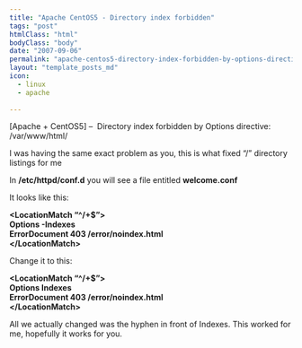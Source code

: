```yaml
---
title: "Apache CentOS5 - Directory index forbidden"
tags: "post"
htmlClass: "html"
bodyClass: "body"
date: "2007-09-06"
permalink: "apache-centos5-directory-index-forbidden-by-options-directive-varwwwhtml/"
layout: "template_posts_md"
icon:
  - linux
  - apache
  
---
```

<p>[Apache + CentOS5] &#8211;  Directory index forbidden by Options directive: /var/www/html/</p>
<p> I was having the same exact problem as you, this is what fixed &#8220;/&#8221; directory listings for me </p>
<p> In <b>/etc/httpd/conf.d</b> you will see a file entitled <b>welcome.conf</b></p>
<p> It looks like this:</p>
<p> <b>&lt;LocationMatch &#8220;^/+$&#8221;&gt;<br /> Options -Indexes<br /> ErrorDocument 403 /error/noindex.html<br /> &lt;/LocationMatch&gt;</b></p>
<p> Change it to this:</p>
<p> <b>&lt;LocationMatch &#8220;^/+$&#8221;&gt;<br /> Options Indexes<br /> ErrorDocument 403 /error/noindex.html<br /> &lt;/LocationMatch&gt;</b></p>
<p> All we actually changed was the hyphen in front of Indexes. This worked for me, hopefully it works for you.</p>
